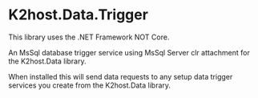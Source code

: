 
# K2host.Data.Trigger

This library uses the .NET Framework NOT Core.

An MsSql database trigger service using MsSql Server clr attachment for the K2host.Data library.

When installed this will send data requests to any setup data trigger services you create from the K2host.Data library.
